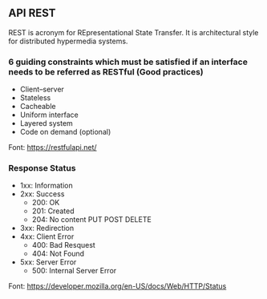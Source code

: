 ## API REST

REST is acronym for REpresentational State Transfer. It is architectural style for distributed hypermedia systems.

### 6 guiding constraints which must be satisfied if an interface needs to be referred as RESTful (Good practices)

- Client–server
- Stateless
- Cacheable
- Uniform interface
- Layered system
- Code on demand (optional)

Font: https://restfulapi.net/

### Response Status

- 1xx: Information
- 2xx: Success
  - 200: OK
  - 201: Created
  - 204: No content PUT POST DELETE
- 3xx: Redirection
- 4xx: Client Error
  - 400: Bad Resquest
  - 404: Not Found
- 5xx: Server Error
  - 500: Internal Server Error

Font: https://developer.mozilla.org/en-US/docs/Web/HTTP/Status
